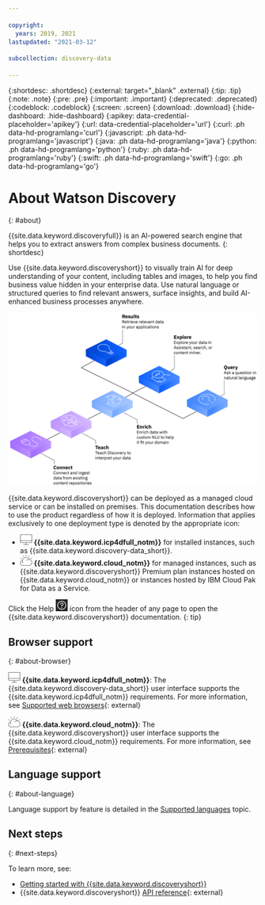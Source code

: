 ```yaml
---

copyright:
  years: 2019, 2021
lastupdated: "2021-03-12"

subcollection: discovery-data

---
```


{:shortdesc: .shortdesc}
{:external: target="_blank" .external}
{:tip: .tip}
{:note: .note}
{:pre: .pre}
{:important: .important}
{:deprecated: .deprecated}
{:codeblock: .codeblock}
{:screen: .screen}
{:download: .download}
{:hide-dashboard: .hide-dashboard}
{:apikey: data-credential-placeholder='apikey'} 
{:url: data-credential-placeholder='url'}
{:curl: .ph data-hd-programlang='curl'}
{:javascript: .ph data-hd-programlang='javascript'}
{:java: .ph data-hd-programlang='java'}
{:python: .ph data-hd-programlang='python'}
{:ruby: .ph data-hd-programlang='ruby'}
{:swift: .ph data-hd-programlang='swift'}
{:go: .ph data-hd-programlang='go'}

# About Watson Discovery
{: #about}

{{site.data.keyword.discoveryfull}} is an AI-powered search engine that helps you to extract answers from complex business documents.
{: shortdesc}

Use {{site.data.keyword.discoveryshort}} to visually train AI for deep understanding of your content, including tables and images, to help you find business value hidden in your enterprise data. Use natural language or structured queries to find relevant answers, surface insights, and build AI-enhanced business processes anywhere.

![Discovery diagram](images/aboutdiscovery.png)

{{site.data.keyword.discoveryshort}} can be deployed as a managed cloud service or can be installed on premises. This documentation describes how to use the product regardless of how it is deployed. Information that applies exclusively to one deployment type is denoted by the appropriate icon:

- ![Cloud Pak for Data only](images/desktop.png) **{{site.data.keyword.icp4dfull_notm}}** for installed instances, such as {{site.data.keyword.discovery-data_short}}.
- ![IBM Cloud only](images/ibm-cloud.png) **{{site.data.keyword.cloud_notm}}** for managed instances, such as {{site.data.keyword.discoveryshort}} Premium plan instances hosted on {{site.data.keyword.cloud_notm}} or instances hosted by IBM Cloud Pak for Data as a Service.

Click the Help ![Help icon](images/help_icon.png) icon from the header of any page to open the {{site.data.keyword.discoveryshort}} documentation.
{: tip}

## Browser support
{: #about-browser}

![Cloud Pak for Data only](images/desktop.png) **{{site.data.keyword.icp4dfull_notm}}**: The {{site.data.keyword.discovery-data_short}} user interface supports the {{site.data.keyword.icp4dfull_notm}} requirements. For more information, see [Supported web browsers](https://www.ibm.com/support/knowledgecenter/SSQNUZ_latest/cpd/plan/rhos-reqs.html#rhos-reqs__web){: external}

![IBM Cloud only](images/ibm-cloud.png) **{{site.data.keyword.cloud_notm}}**: The {{site.data.keyword.discoveryshort}} user interface supports the {{site.data.keyword.cloud_notm}} requirements. For more information, see [Prerequisites](https://cloud.ibm.com/docs/overview?topic=overview-prereqs-platform){: external}

## Language support
{: #about-language}

Language support by feature is detailed in the [Supported languages](/docs/discovery-data?topic=discovery-data-language-support) topic.


## Next steps
{: #next-steps}

To learn more, see:

-  [Getting started with {{site.data.keyword.discoveryshort}}](/docs/discovery-data?topic=discovery-data-getting-started)
-  {{site.data.keyword.discoveryshort}} [API reference](https://{DomainName}/apidocs/discovery-data){: external}
